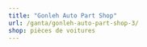```yaml
---
title: "Gonleh Auto Part Shop"
url: /ganta/gonleh-auto-part-shop-3/
shop: pièces de voitures
---
```

